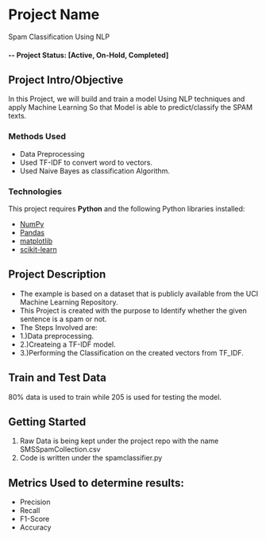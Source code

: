 # Project Name
Spam Classification Using NLP 


#### -- Project Status: [Active, On-Hold, Completed]

## Project Intro/Objective
In this Project, we will build and train a model Using NLP techniques and apply Machine Learning 
So that Model is able to predict/classify the SPAM texts.

### Methods Used
* Data Preprocessing
* Used TF-IDF to convert word to vectors.
* Used Naive Bayes as classification Algorithm.

### Technologies
This project requires **Python** and the following Python libraries installed:

- [NumPy](http://www.numpy.org/)
- [Pandas](http://pandas.pydata.org/)
- [matplotlib](http://matplotlib.org/)
- [scikit-learn](http://scikit-learn.org/stable/)

## Project Description
* The example is based on a dataset that is publicly available from the UCI Machine Learning Repository.
* This Project is created with the purpose to  Identify whether the given sentence is a spam or not.
* The Steps Involved are:
* 1.)Data preprocessing.
* 2.)Createing a TF-IDF model.
* 3.)Performing the Classification on the created vectors from TF_IDF.

## Train and Test Data
 80% data is used to train while 205 is used for testing the model.

## Getting Started

1. Raw Data is being kept under the project repo with the name SMSSpamCollection.csv    
2. Code is written under the spamclassifier.py


## Metrics Used to determine results:
* Precision
* Recall
* F1-Score
* Accuracy
